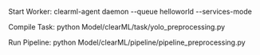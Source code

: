 Start Worker:
clearml-agent daemon --queue helloworld --services-mode

Compile Task:
python Model/clearML/task/yolo_preprocessing.py

Run Pipeline:
python Model/clearML/pipeline/pipeline_preprocessing.py

